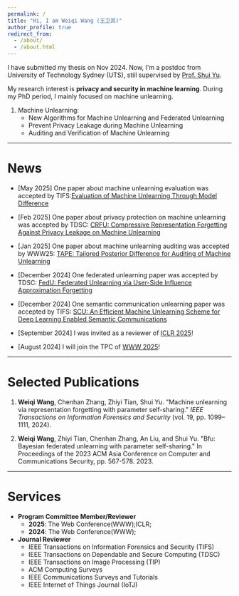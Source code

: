 ```yaml
---
permalink: /
title: "Hi, I am Weiqi Wang (王卫其)"
author_profile: true
redirect_from: 
  - /about/
  - /about.html
---
```



I have submitted my thesis on Nov 2024. Now, I'm a postdoc from University of Technology Sydney (UTS), still supervised by [Prof. Shui Yu](https://profiles.uts.edu.au/Shui.Yu).
 
 
My research interest is **privacy and security in machine learning**. During my PhD period, I mainly focused on machine unlearning.
1. Machine Unlearning:
   - New Algorithms for Machine Unlearning and Federated Unlearning
   - Prevent Privacy Leakage during Machine Unlearning
   - Auditing and Verification of Machine Unlearning


---
# News
- [May 2025] One paper about machine unlearning evaluation was accepted by TIFS:[Evaluation of Machine Unlearning Through Model Difference](https://ieeexplore.ieee.org/abstract/document/11007001)

- [Feb 2025] One paper about privacy protection on machine unlearning was accepted by TDSC: [CRFU: Compressive Representation Forgetting Against Privacy Leakage on Machine Unlearning](https://ieeexplore.ieee.org/abstract/document/10887075)

- [Jan 2025] One paper about machine unlearning auditing was accepted by WWW25: [TAPE: Tailored Posterior Difference for Auditing of Machine Unlearning](https://dl.acm.org/doi/abs/10.1145/3696410.3714875)

- [December 2024] One federated unlearning paper was accepted by TDSC: [FedU: Federated Unlearning via User-Side Influence Approximation Forgetting](https://ieeexplore.ieee.org/abstract/document/10810730)

- [December 2024] One semantic communication unlearning paper was accepted by TIFS: [SCU: An Efficient Machine Unlearning Scheme for Deep Learning Enabled Semantic Communications](https://ieeexplore.ieee.org/abstract/document/10795191)

- [September 2024] I was invited as a reviewer of [ICLR 2025](https://iclr.cc/Conferences/2025/CallForPapers)!

- [August 2024] I will join the TPC of [WWW 2025](https://www2025.thewebconf.org/research-tracks)!



---
# Selected Publications

1. **Weiqi Wang**, Chenhan Zhang, Zhiyi Tian, Shui Yu. "Machine unlearning via representation forgetting with parameter self-sharing." *IEEE Transactions on Information Forensics and Security* (vol. 19, pp. 1099–1111, 2024).

2. **Weiqi Wang**, Zhiyi Tian, Chenhan Zhang, An Liu, and Shui Yu. "Bfu: Bayesian federated unlearning with parameter self-sharing." In Proceedings of the 2023 ACM Asia Conference on Computer and Communications Security, pp. 567-578. 2023.

---
# Services

- **Program Committee Member/Reviewer**
  - **2025**: The Web Conference(WWW);ICLR;
  - **2024**: The Web Conference(WWW);
- **Journal Reviewer**
  - IEEE Transactions on Information Forensics and Security (TIFS)
  - IEEE Transactions on Dependable and Secure Computing (TDSC)
  - IEEE Transactions on Image Processing (TIP)
  - ACM Computing Surveys
  - IEEE Communications Surveys and Tutorials
  - IEEE Internet of Things Journal (IoTJ)